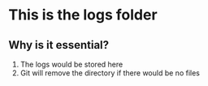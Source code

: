 # This is the logs folder

## Why is it essential?

1. The logs would be stored here
2. Git will remove the directory if there would be no files